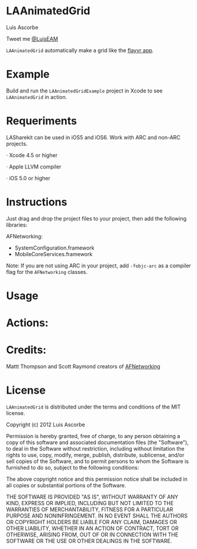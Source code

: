 LAAnimatedGrid
==========

Luis Ascorbe

Tweet me [@LuisEAM](http://twitter.com/luiseam)

`LAAnimatedGrid` automatically make a grid like the [flayvr app](http://www.flayvr.com/).


Example
==========
Build and run the `LAAnimatedGridExample` project in Xcode to see `LAAnimatedGrid` in action.


Requeriments
==========

LASharekit can be used in iOS5 and iOS6. Work with ARC and non-ARC projects.

· Xcode 4.5 or higher

· Apple LLVM compiler

· iOS 5.0 or higher

Instructions
==========

Just drag and drop the project files to your project, then add the following libraries:

AFNetworking:
- SystemConfiguration.framework 
- MobileCoreServices.framework 

Note: If you are not using ARC in your project, add `-fobjc-arc` as a compiler flag for the `AFNetworking` classes.

Usage
==========

Actions:
==========


Credits:
==========

Mattt Thompson and Scott Raymond creators of [AFNetworking](https://github.com/AFNetworking/AFNetworking)


License
=======

`LAAnimatedGrid` is distributed under the terms and conditions of the MIT license. 

Copyright (c) 2012 Luis Ascorbe

Permission is hereby granted, free of charge, to any person obtaining a copy of this software and associated documentation files (the "Software"), to deal in the Software without restriction, including without limitation the rights to use, copy, modify, merge, publish, distribute, sublicense, and/or sell copies of the Software, and to permit persons to whom the Software is furnished to do so, subject to the following conditions:

The above copyright notice and this permission notice shall be included in all copies or substantial portions of the Software.

THE SOFTWARE IS PROVIDED "AS IS", WITHOUT WARRANTY OF ANY KIND, EXPRESS OR IMPLIED, INCLUDING BUT NOT LIMITED TO THE WARRANTIES OF MERCHANTABILITY, FITNESS FOR A PARTICULAR PURPOSE AND NONINFRINGEMENT. IN NO EVENT SHALL THE AUTHORS OR COPYRIGHT HOLDERS BE LIABLE FOR ANY CLAIM, DAMAGES OR OTHER LIABILITY, WHETHER IN AN ACTION OF CONTRACT, TORT OR OTHERWISE, ARISING FROM, OUT OF OR IN CONNECTION WITH THE SOFTWARE OR THE USE OR OTHER DEALINGS IN THE SOFTWARE.
